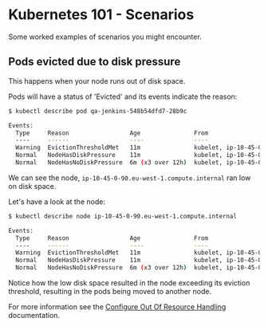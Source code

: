 # Kubernetes 101 - Scenarios

Some worked examples of scenarios you might encounter.

## Pods evicted due to disk pressure

This happens when your node runs out of disk space.

Pods will have a status of 'Evicted' and its events indicate the reason:

```bash
$ kubectl describe pod qa-jenkins-548b54dfd7-28b9c

Events:
  Type     Reason                 Age               From                                               Message
  ----     ------                 ----              ----                                               -------
  Warning  EvictionThresholdMet   11m               kubelet, ip-10-45-0-90.eu-west-1.compute.internal  Attempting to reclaim nodefs
  Normal   NodeHasDiskPressure    11m               kubelet, ip-10-45-0-90.eu-west-1.compute.internal  Node ip-10-45-0-90.eu-west-1.compute.internal status is now: NodeHasDiskPressure
  Normal   NodeHasNoDiskPressure  6m (x3 over 12h)  kubelet, ip-10-45-0-90.eu-west-1.compute.internal  Node ip-10-45-0-90.eu-west-1.compute.internal status is now: NodeHasNoDiskPressure

```

We can see the node, `ip-10-45-0-90.eu-west-1.compute.internal` ran low on disk space.

Let's have a look at the node:

```bash
$ kubectl describe node ip-10-45-0-90.eu-west-1.compute.internal

Events:
  Type     Reason                 Age               From                                               Message
  ----     ------                 ----              ----                                               -------
  Warning  EvictionThresholdMet   11m               kubelet, ip-10-45-0-90.eu-west-1.compute.internal  Attempting to reclaim nodefs
  Normal   NodeHasDiskPressure    11m               kubelet, ip-10-45-0-90.eu-west-1.compute.internal  Node ip-10-45-0-90.eu-west-1.compute.internal status is now: NodeHasDiskPressure
  Normal   NodeHasNoDiskPressure  6m (x3 over 12h)  kubelet, ip-10-45-0-90.eu-west-1.compute.internal  Node ip-10-45-0-90.eu-west-1.compute.internal status is now: NodeHasNoDiskPressure

```

Notice how the low disk space resulted in the node exceeding its eviction threshold, resulting in the pods being moved to another node.

For more information see the [Configure Out Of Resource Handling](https://kubernetes.io/docs/tasks/administer-cluster/out-of-resource/) documentation. 

